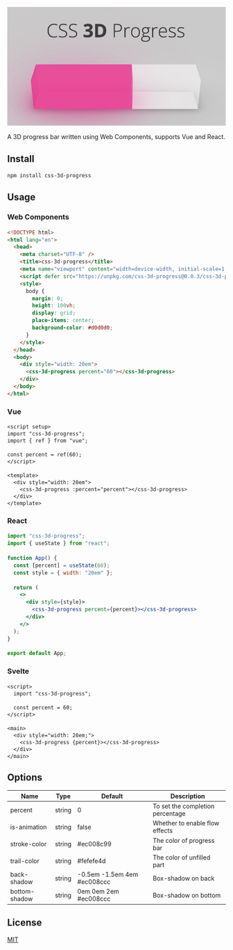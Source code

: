 ![logo](logo.jpg)

A 3D progress bar written using Web Components, supports Vue and React.

## Install

```bash
npm install css-3d-progress
```

## Usage

### Web Components

```html
<!DOCTYPE html>
<html lang="en">
  <head>
    <meta charset="UTF-8" />
    <title>css-3d-progress</title>
    <meta name="viewport" content="width=device-width, initial-scale=1.0" />
    <script defer src="https://unpkg.com/css-3d-progress@0.0.3/css-3d-progress.js"></script>
    <style>
      body {
        margin: 0;
        height: 100vh;
        display: grid;
        place-items: center;
        background-color: #d0d0d0;
      }
    </style>
  </head>
  <body>
    <div style="width: 20em">
      <css-3d-progress percent="60"></css-3d-progress>
    </div>
  </body>
</html>
```

### Vue

```vue
<script setup>
import "css-3d-progress";
import { ref } from "vue";

const percent = ref(60);
</script>

<template>
  <div style="width: 20em">
    <css-3d-progress :percent="percent"></css-3d-progress>
  </div>
</template>
```

### React

```jsx
import "css-3d-progress";
import { useState } from "react";

function App() {
  const [percent] = useState(60);
  const style = { width: "20em" };

  return (
    <>
      <div style={style}>
        <css-3d-progress percent={percent}></css-3d-progress>
      </div>
    </>
  );
}

export default App;
```

### Svelte

```svelte
<script>
  import "css-3d-progress";

  const percent = 60;
</script>

<main>
  <div style="width: 20em;">
    <css-3d-progress {percent}></css-3d-progress>
  </div>
</main>
```



## Options

| Name          | Type   | Default                      | Description                      |
| ------------- | ------ | ---------------------------- | -------------------------------- |
| percent       | string | 0                            | To set the completion percentage |
| is-animation  | string | false                        | Whether to enable flow effects   |
| stroke-color  | string | \#ec008c99                   | The color of progress bar        |
| trail-color   | string | \#fefefe4d                   | The color of unfilled part       |
| back-shadow   | string | -0.5em -1.5em 4em \#ec008ccc | Box-shadow on back               |
| bottom-shadow | string | 0em 0em 2em \#ec008ccc       | Box-shadow on bottom             |

## License

[MIT](LICENSE)

